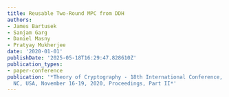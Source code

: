 ```yaml
---
title: Reusable Two-Round MPC from DDH
authors:
- James Bartusek
- Sanjam Garg
- Daniel Masny
- Pratyay Mukherjee
date: '2020-01-01'
publishDate: '2025-05-18T16:29:47.828610Z'
publication_types:
- paper-conference
publication: '*Theory of Cryptography - 18th International Conference, TCC 2020, Durham,
  NC, USA, November 16-19, 2020, Proceedings, Part II*'
---
```

